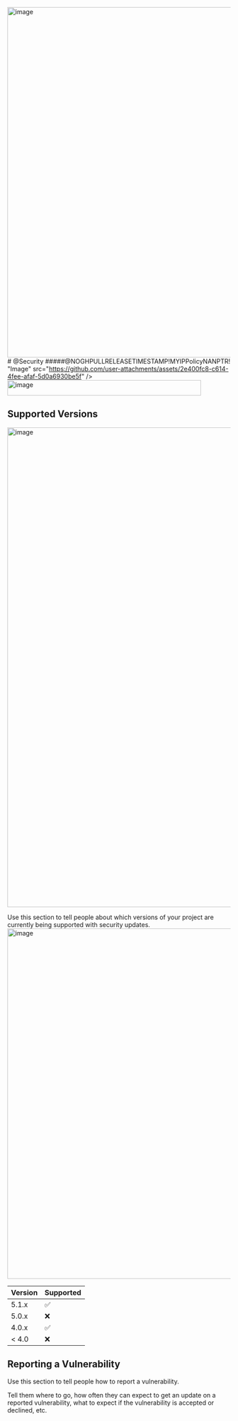 <img width="904" height="791" alt="image" src="https://github.com/user-attachments/assets/366ee664-6580-4807-b4ad-2a31b668efdb" /># @Security #####@NOGHPULLRELEASETIMESTAMP!MYIPPolicyNANPTR! "Image" src="https://github.com/user-attachments/assets/2e400fc8-c614-4fee-afaf-5d0a6930be5f" />
<img width="437" height="35" alt="image" src="https://github.com/user-attachments/assets/c11068ff-e020-48e5-9881-43132daf715c" />

## Supported Versions
<img width="903" height="1083" alt="image" src="https://github.com/user-attachments/assets/f65de6f7-a304-48c0-99e2-12f45132eea1" />

Use this section to tell people about which versions of your project are
currently being supported with security updates.
<img width="904" height="791" alt="image" src="https://github.com/user-attachments/assets/31b07d0a-06fa-40ce-aa76-2f0134296a33" />

| Version | Supported          |
| ------- | ------------------ |
| 5.1.x   | :white_check_mark: |
| 5.0.x   | :x:                |
| 4.0.x   | :white_check_mark: |
| < 4.0   | :x:                |

## Reporting a Vulnerability

Use this section to tell people how to report a vulnerability.

Tell them where to go, how often they can expect to get an update on a
reported vulnerability, what to expect if the vulnerability is accepted or
declined, etc.
